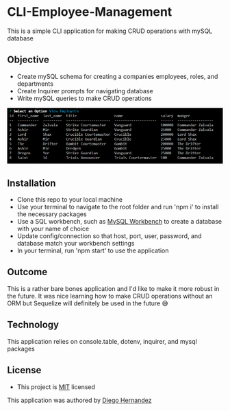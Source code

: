 # CLI-Employee-Management

This is a simple CLI application for making CRUD operations with mySQL database

## Objective

- Create mySQL schema for creating a companies employees, roles, and departments
- Create Inquirer prompts for navigating database
- Write mySQL queries to make CRUD operations

![PWA Budget Tracker](./assets/readme.png)

## Installation

- Clone this repo to your local machine
- Use your terminal to navigate to the root folder and run 'npm i' to install the necessary packages
- Use a SQL workbench, such as [MySQL Workbench](https://www.mysql.com/products/workbench/) to create a database with your name of choice
- Update config/connection so that host, port, user, password, and database match your workbench settings
- In your terminal, run 'npm start' to use the application

## Outcome

This is a rather bare bones application and I'd like to make it more robust in the future. It was nice learning how to make CRUD operations without an ORM but Sequelize will definitely be used in the future 😅

## Technology

This application relies on console.table, dotenv, inquirer, and mysql packages

## License

- This project is [MIT](https://choosealicense.com/licenses/mit/) licensed

This application was authored by [Diego Hernandez](https://github.com/Diegopie)
